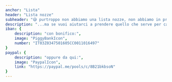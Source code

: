 ```yaml
---
anchor: "Lista"
header: "Lista nozze"
subheader: "😅 purtroppo non abbiamo una lista nozze, non abbiamo in programma un viaggio e non abbiamo ancora una lista di quello che manca per la casa nuova..."
description: "...ma se vuoi aiutarci a prendere quello che serve per casa:"
iban: {
    description: "con bonifico:",
    image: "PiggyBankIcon",
    number: "IT03Z0347501605CC0011016497"
}
paypal: {
    description: "oppure da qui:",
    image: "PaypalIcon",
    link: "https://paypal.me/pools/c/8B21bkbsoN"
}
---
```

